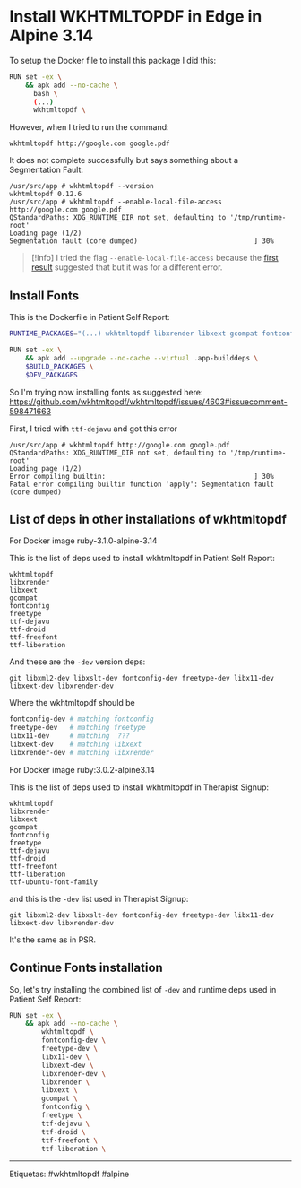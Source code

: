 # Install WKHTMLTOPDF in Edge in Alpine 3.14

To setup the Docker file to install this package I did this:
```bash
RUN set -ex \
    && apk add --no-cache \
      bash \
      (...)
      wkhtmltopdf \
```

However, when I tried to run the command:
```
wkhtmltopdf http://google.com google.pdf
```

It does not complete successfully but says something about a Segmentation Fault:
```
/usr/src/app # wkhtmltopdf --version
wkhtmltopdf 0.12.6
/usr/src/app # wkhtmltopdf --enable-local-file-access http://google.com google.pdf
QStandardPaths: XDG_RUNTIME_DIR not set, defaulting to '/tmp/runtime-root'
Loading page (1/2)
Segmentation fault (core dumped)                             ] 30%
```

> [!Info]
> I tried the flag `--enable-local-file-access` because the [first result](https://stackoverflow.com/a/62315247/1407371) suggested that but it was for a different error.

## Install Fonts

This is the Dockerfile in Patient Self Report:
```bash
RUNTIME_PACKAGES="(...) wkhtmltopdf libxrender libxext gcompat fontconfig freetype ttf-dejavu ttf-droid ttf-freefont ttf-liberation"

RUN set -ex \
    && apk add --upgrade --no-cache --virtual .app-builddeps \
    $BUILD_PACKAGES \
    $DEV_PACKAGES
```

So I'm trying now installing fonts as suggested here: https://github.com/wkhtmltopdf/wkhtmltopdf/issues/4603#issuecomment-598471663

First, I tried with `ttf-dejavu` and got this error
```
/usr/src/app # wkhtmltopdf http://google.com google.pdf
QStandardPaths: XDG_RUNTIME_DIR not set, defaulting to '/tmp/runtime-root'
Loading page (1/2)
Error compiling builtin:                                     ] 30%
Fatal error compiling builtin function 'apply': Segmentation fault (core dumped)
```

## List of deps in other installations of wkhtmltopdf

For Docker image ruby-3.1.0-alpine-3.14

This is the list of deps used to install wkhtmltopdf in Patient Self Report:
```
wkhtmltopdf
libxrender
libxext
gcompat
fontconfig
freetype
ttf-dejavu
ttf-droid
ttf-freefont
ttf-liberation
```

And these are the `-dev` version deps:
```
git libxml2-dev libxslt-dev fontconfig-dev freetype-dev libx11-dev libxext-dev libxrender-dev
```

Where the wkhtmltopdf should be
```bash
fontconfig-dev # matching fontconfig
freetype-dev   # matching freetype
libx11-dev     # matching  ???
libxext-dev    # matching libxext
libxrender-dev # matching libxrender
```

For Docker image ruby:3.0.2-alpine3.14

This is the list of deps used to install wkhtmltopdf in Therapist Signup:
```
wkhtmltopdf
libxrender
libxext
gcompat
fontconfig
freetype
ttf-dejavu
ttf-droid
ttf-freefont
ttf-liberation
ttf-ubuntu-font-family
```

and this is the `-dev` list used in Therapist Signup:
```
git libxml2-dev libxslt-dev fontconfig-dev freetype-dev libx11-dev libxext-dev libxrender-dev
```

It's the same as in PSR.

## Continue Fonts installation

So, let's try installing the combined list of `-dev` and runtime deps used in Patient Self Report:
```bash
RUN set -ex \
    && apk add --no-cache \
		wkhtmltopdf \
		fontconfig-dev \
		freetype-dev \
		libx11-dev \
		libxext-dev \
		libxrender-dev \
		libxrender \
		libxext \
		gcompat \
		fontconfig \
		freetype \
		ttf-dejavu \
		ttf-droid \
		ttf-freefont \
		ttf-liberation \
```

---

Etiquetas: #wkhtmltopdf #alpine
